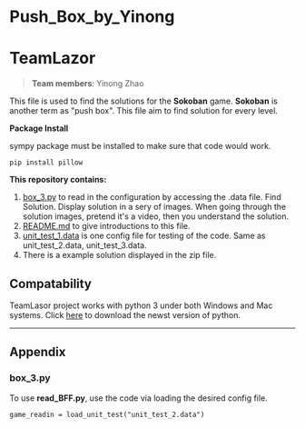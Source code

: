 # Push_Box_by_Yinong
# TeamLazor

> **Team members**: Yinong Zhao

This file is used to find the solutions for the **Sokoban** game. **Sokoban** is another term as "push box". This file aim to find solution for every level.

**Package Install**

sympy package must be installed to make sure that code would work.
```
pip install pillow
```

**This repository contains:**

1. [box_3.py](box_3.py) to read in the configuration by accessing the .data file. Find Solution. Display solution in a sery of images. When going through the solution images, pretend it's a video, then you understand the solution.
2. [README.md](README.md) to give introductions to this file.
3. [unit_test_1.data](unit_test_1.data) is one config file for testing of the code. Same as unit_test_2.data, unit_test_3.data.
4. There is a example solution displayed in the zip file.

## Compatability
TeamLasor project works with python 3 under both Windows and Mac systems. Click [here](https://www.python.org/downloads/) to download the newst version of python.

****

## Appendix

### box_3.py

To use **read_BFF.py**, use the code via loading the desired config file.
```
game_readin = load_unit_test("unit_test_2.data")

```
